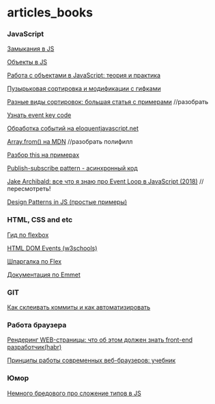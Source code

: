 # articles_books

### JavaScript 

[Замыкания в JS](https://habr.com/post/38642/) 

[Объекты в JS](https://habr.com/company/ruvds/blog/420615/)

[Работа с объектами в JavaScript: теория и практика](https://habr.com/post/48542/)

[Пузырьковая сортировка и модификации с гифками](https://habr.com/post/204600/)

[Разные виды сортировок: большая статья с примерами](https://habr.com/post/335920/) //разобрать

[Узнать event key code](http://keycode.info/)

[Обработка событий на eloquentjavascript.net](http://eloquentjavascript.net/15_event.html#c_KkYEaH5/cU)

[Array.from() на MDN](https://developer.mozilla.org/en-US/docs/Web/JavaScript/Reference/Global_Objects/Array/from) //разобрать полифилл

[Разбор this на примерах](https://habr.com/post/149516/)

[Publish-subscribe pattern - асинхронный код](https://itnext.io/why-every-beginner-front-end-developer-should-know-publish-subscribe-pattern-72a12cd68d44) 

[Jake Archibald: все что я знаю про Event Loop в JavaScript (2018)](https://www.youtube.com/watch?v=j4_9BZezSUA) //пересмотреть! 

[Design Patterns in JS (простые примеры)](https://blog.bitsrc.io/understanding-design-patterns-in-javascript-13345223f2dd)

### HTML, CSS and etc

[Гид по flexbox](https://css-tricks.com/snippets/css/a-guide-to-flexbox/#flexbox-background)

[HTML DOM Events (w3schools)](https://www.w3schools.com/jsref/dom_obj_event.asp)

[Шпаргалка по Flex](http://yoksel.github.io/flex-cheatsheet/)

[Документация по Emmet](https://docs.emmet.io/cheat-sheet/)

### GIT

[Как склеивать коммиты и как автоматизировать](https://htmlacademy.ru/blog/27-how-to-squash-commits-and-why-it-is-needed)

### Работа браузера

[Рендеринг WEB-страницы: что об этом должен знать front-end разработчик(habr)](https://habr.com/post/224187/)

[Принципы работы современных веб-браузеров: учебник](https://www.html5rocks.com/ru/tutorials/internals/howbrowserswork/)

### Юмор 

[Немного бредового про сложение типов в JS](https://www.destroyallsoftware.com/talks/wat)
